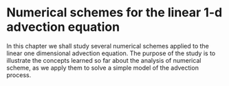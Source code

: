 # Numerical schemes for the linear 1-d advection equation

In this chapter we shall study several numerical schemes applied to the linear one dimensional advection equation. The purpose of the study is to illustrate the concepts learned so far about the analysis of numerical scheme, as we apply them to solve a simple model of the advection process.

```{tableofcontents}
```
